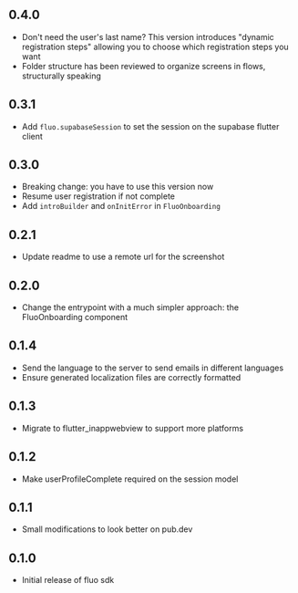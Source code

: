 ## 0.4.0

- Don't need the user's last name? This version introduces "dynamic registration steps" allowing you to choose which registration steps you want
- Folder structure has been reviewed to organize screens in flows, structurally speaking

## 0.3.1

- Add `fluo.supabaseSession` to set the session on the supabase flutter client

## 0.3.0

- Breaking change: you have to use this version now
- Resume user registration if not complete
- Add `introBuilder` and `onInitError` in `FluoOnboarding`

## 0.2.1

- Update readme to use a remote url for the screenshot

## 0.2.0

- Change the entrypoint with a much simpler approach: the FluoOnboarding component

## 0.1.4

- Send the language to the server to send emails in different languages
- Ensure generated localization files are correctly formatted

## 0.1.3

- Migrate to flutter_inappwebview to support more platforms

## 0.1.2

- Make userProfileComplete required on the session model

## 0.1.1

- Small modifications to look better on pub.dev

## 0.1.0

- Initial release of fluo sdk
